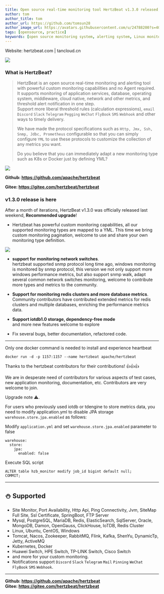 ```yaml
---
title: Open source real-time monitoring tool HertzBeat v1.3.0 released, online customization is coming
author: tom  
author_title: tom   
author_url: https://github.com/tomsun28  
author_image_url: https://avatars.githubusercontent.com/u/24788200?s=400&v=4  
tags: [opensource, practice]
keywords: [open source monitoring system, alerting system, Linux monitoring]
---
```


Website: hertzbeat.com | tancloud.cn

![](https://p3-juejin.byteimg.com/tos-cn-i-k3u1fbpfcp/a9629ef5bb6e486cacddb899f1495c6e~tplv-k3u1fbpfcp-zoom-1.image)

### What is HertzBeat?

> HertzBeat is an open source real-time monitoring and alerting tool with powerful custom monitoring capabilities and no Agent required.     
> It supports monitoring of application services, database, operating system, middleware, cloud native, network and other metrics, and threshold alert notification in one step.   
> Support more liberal threshold rules (calculation expressions), `email` `Discord` `Slack` `Telegram` `Pegging` `WeChat` `FlyBook` `SMS` `Webhook` and other ways to timely delivery.
>
> We have made the protocol specifications such as `Http, Jmx, Ssh, Snmp, Jdbc, Prometheus` configurable so that you can simply configure `YML` to use these protocols to customize the collection of any metrics you want.
>
> Do you believe that you can immediately adapt a new monitoring type such as K8s or Docker just by defining YML?

![](https://p3-juejin.byteimg.com/tos-cn-i-k3u1fbpfcp/4236e748f5ac4352b7cf4bb65ccf97aa~tplv-k3u1fbpfcp-zoom-1.image)

**Github: https://github.com/apache/hertzbeat**

**Gitee: https://gitee.com/hertzbeat/hertzbeat**

### v1.3.0 release is here

After a month of iterations, HertzBeat v1.3.0 was officially released last weekend, **Recommended upgrade**!

- Hertzbeat has powerful custom monitoring capabilities, all our supported monitoring types are mapped to a YML. This time we bring custom monitoring pagination, welcome to use and share your own monitoring type definition.

![](https://p3-juejin.byteimg.com/tos-cn-i-k3u1fbpfcp/b5c9dd3e28c54c72b49a7470012a0c36~tplv-k3u1fbpfcp-zoom-1.image)

- **support for monitoring network switches**.    
  hertzbeat supported snmp protocol long time ago, windows monitoring is monitored by snmp protocol, this version we not only support more windows performance metrics, but also support snmp walk, adapt several common network switches monitoring, welcome to contribute more types and metrics to the community.

- **Support for monitoring redis clusters and more database metrics**.   
  Community contributors have contributed extended metrics for redis clusters and multiple databases, enriching the performance metrics data.

- **Support iotdb1.0 storage, dependency-free mode**   
  and more new features welcome to explore

- Fix several bugs, better documentation, refactored code.

---
Only one docker command is needed to install and experience heartbeat

`docker run -d -p 1157:1157 --name hertzbeat apache/hertzbeat`

Thanks to the hertzbeat contributors for their contributions! 👍👍👍

We are in desperate need of contributors for various aspects of test cases, new application monitoring, documentation, etc. Contributors are very welcome to join.

Upgrade note ⚠️.

For users who previously used iotdb or tdengine to store metrics data, you need to modify application.yml to disable JPA storage `warehouse.store.jpa.enabled` as follows:

Modify `application.yml` and set `warehouse.store.jpa.enabled` parameter to false

```
warehouse:
  store:
    jpa:
      enabled: false
```

Execute SQL script

```
ALTER table hzb_monitor modify job_id bigint default null;
COMMIT;
```

---

## ⛄ Supported

- Site Monitor, Port Availability, Http Api, Ping Connectivity, Jvm, SiteMap Full Site, Ssl Certificate, SpringBoot, FTP Server
- Mysql, PostgreSQL, MariaDB, Redis, ElasticSearch, SqlServer, Oracle, MongoDB, Damon, OpenGauss, ClickHouse, IoTDB, Redis Cluster
- Linux, Ubuntu, CentOS, Windows
- Tomcat, Nacos, Zookeeper, RabbitMQ, Flink, Kafka, ShenYu, DynamicTp, Jetty, ActiveMQ
- Kubernetes, Docker
- Huawei Switch, HPE Switch, TP-LINK Switch, Cisco Switch
- and more for your custom monitoring.
- Notifications support `Discord` `Slack` `Telegram` `Mail` `Pinning` `WeChat` `FlyBook` `SMS` `Webhook`.

----

**Github: https://github.com/apache/hertzbeat**      
**Gitee: https://gitee.com/hertzbeat/hertzbeat**
